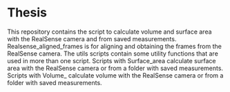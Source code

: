# Thesis

This repository contains the script to calculate volume and surface area with the RealSense camera and from saved measurements.
Realsense_aligned_frames is for aligning and obtaining the frames from the RealSense camera.
The utils scripts contain some utility functions that are used in more than one script.
Scripts with Surface_area calculate surface area with the RealSense camera or from a folder with saved measurements.
Scripts with Volume_ calculate volume with the RealSense camera or from a folder with saved measurements.
